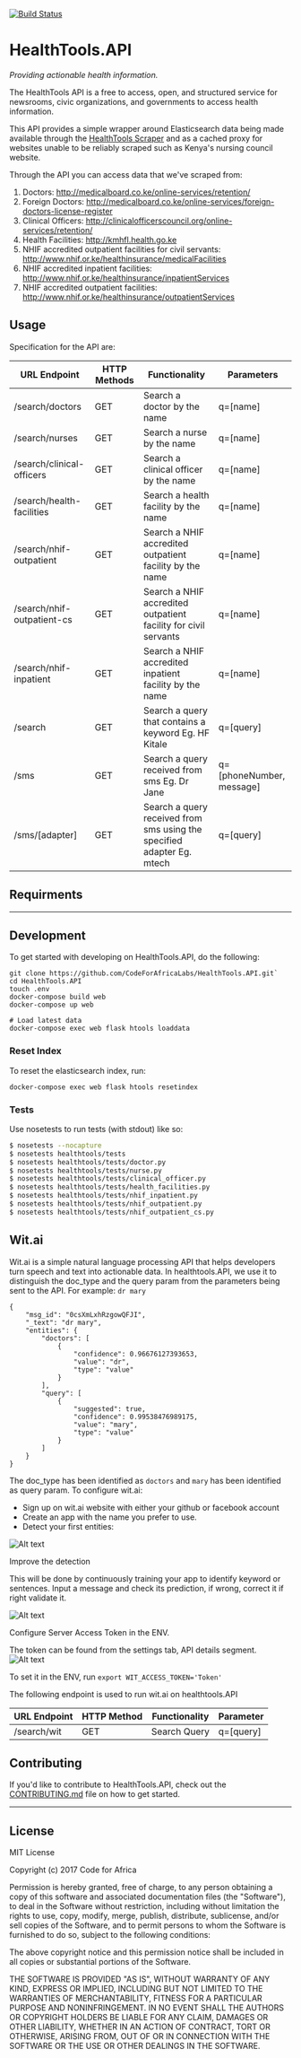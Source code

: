 [![Build Status](https://travis-ci.org/CodeForAfricaLabs/HealthTools.API.svg?branch=master)](https://travis-ci.org/CodeForAfricaLabs/HealthTools.API)

# HealthTools.API

_Providing actionable health information._

The HealthTools API is a free to access, open, and structured service for newsrooms, civic organizations, and governments to access health information.

This API provides a simple wrapper around Elasticsearch data being made available through the [HealthTools Scraper](https://github.com/CodeForAfrica-SCRAPERS/healthtools_ke) and as a cached proxy for websites unable to be reliably scraped such as Kenya's nursing council website.

Through the API you can access data that we've scraped from:

1. Doctors: http://medicalboard.co.ke/online-services/retention/
2. Foreign Doctors: http://medicalboard.co.ke/online-services/foreign-doctors-license-register
3. Clinical Officers: http://clinicalofficerscouncil.org/online-services/retention/
4. Health Facilities: http://kmhfl.health.go.ke
5. NHIF accredited outpatient facilities for civil servants: http://www.nhif.or.ke/healthinsurance/medicalFacilities
6. NHIF accredited inpatient facilities: http://www.nhif.or.ke/healthinsurance/inpatientServices
7. NHIF accredited outpatient facilities: http://www.nhif.or.ke/healthinsurance/outpatientServices


## Usage

Specification for the API are:


| URL Endpoint               | HTTP  Methods | Functionality                                                          | Parameters                |
|----------------------------|---------------|------------------------------------------------------------------------|---------------------------|
| /search/doctors            | GET           | Search a doctor by the name                                            | q=[name]                  |
| /search/nurses             | GET           | Search a nurse by the name                                             | q=[name]                  |
| /search/clinical-officers  | GET           | Search a clinical officer by the name                                  | q=[name]                  |
| /search/health-facilities  | GET           | Search a health facility by the name                                   | q=[name]                  |
| /search/nhif-outpatient    | GET           | Search a NHIF accredited outpatient facility by the name               | q=[name]                  |
| /search/nhif-outpatient-cs | GET           | Search a NHIF accredited outpatient  facility for civil servants       | q=[name]                  |
| /search/nhif-inpatient     | GET           | Search a NHIF accredited inpatient facility by the name                | q=[name]                  |
| /search                    | GET           | Search a query that contains a keyword Eg. HF Kitale                   | q=[query]                 |
| /sms                       | GET           | Search a query received from sms Eg. Dr Jane                           | q=[phoneNumber,  message] |
| /sms/[adapter]             | GET           | Search a query received from sms using the specified adapter Eg. mtech | q=[query]                 |

<!-- TODO: make the specifications a lot less by only listing the static endpoints -->

<!-- TODO: add standards we are using for API provision -->

## Requirments

<!-- TODO: Add requirements for the API to run e.g Elastic-->

---

## Development

To get started with developing on HealthTools.API, do the following:

```shell
git clone https://github.com/CodeForAfricaLabs/HealthTools.API.git`
cd HealthTools.API
touch .env
docker-compose build web
docker-compose up web

# Load latest data
docker-compose exec web flask htools loaddata
```

### Reset Index

To reset the elasticsearch index, run:
```shell
docker-compose exec web flask htools resetindex
```


### Tests

Use nosetests to run tests (with stdout) like so:

```sh
$ nosetests --nocapture
$ nosetests healthtools/tests
$ nosetests healthtools/tests/doctor.py
$ nosetests healthtools/tests/nurse.py
$ nosetests healthtools/tests/clinical_officer.py
$ nosetests healthtools/tests/health_facilities.py
$ nosetests healthtools/tests/nhif_inpatient.py
$ nosetests healthtools/tests/nhif_outpatient.py
$ nosetests healthtools/tests/nhif_outpatient_cs.py
```
## Wit.ai
Wit.ai is a simple natural language processing API that helps developers turn speech and text into actionable data. In healthtools.API, we use it to distinguish the doc_type and the query param from the parameters being sent to the API. 
For example: `dr mary`

```
{
    "msg_id": "0csXmLxhRzgowQFJI",
    "_text": "dr mary",
    "entities": {
        "doctors": [
            {
                "confidence": 0.96676127393653,
                "value": "dr",
                "type": "value"
            }
        ],
        "query": [
            {
                "suggested": true,
                "confidence": 0.99538476989175,
                "value": "mary",
                "type": "value"
            }
        ]
    }
}
```
The doc_type has been identified as `doctors` and `mary` has been identified as query param.
To configure wit.ai:
- Sign up on wit.ai website with either your github or facebook account
- Create an app with the name you prefer to use.
- Detect your first entities:

![Alt text](images/teach.gif?raw=true "Title")   

Improve the detection

This will be done by continuously training your app to identify keyword or sentences. Input a message and check its prediction, if wrong, correct it if right validate it. 

![Alt text](images/training.gif?raw=true "Title")

Configure Server Access Token in the ENV.

The token can be found from the settings tab, API details segment.
![Alt text](images/at.png?raw=true "Title")

To set it in the ENV, run  `export WIT_ACCESS_TOKEN='Token'`

The following endpoint is used to run wit.ai on healthtools.API

| URL Endpoint | HTTP Method | Functionality | Parameter |
|--------------|-------------|---------------|-----------|
| /search/wit  | GET         | Search Query  | q=[query] |


## Contributing

If you'd like to contribute to HealthTools.API, check out the [CONTRIBUTING.md](CONTRIBUTING.md) file on how to get started. 

---

## License

MIT License

Copyright (c) 2017 Code for Africa

Permission is hereby granted, free of charge, to any person obtaining a copy
of this software and associated documentation files (the "Software"), to deal
in the Software without restriction, including without limitation the rights
to use, copy, modify, merge, publish, distribute, sublicense, and/or sell
copies of the Software, and to permit persons to whom the Software is
furnished to do so, subject to the following conditions:

The above copyright notice and this permission notice shall be included in all
copies or substantial portions of the Software.

THE SOFTWARE IS PROVIDED "AS IS", WITHOUT WARRANTY OF ANY KIND, EXPRESS OR
IMPLIED, INCLUDING BUT NOT LIMITED TO THE WARRANTIES OF MERCHANTABILITY,
FITNESS FOR A PARTICULAR PURPOSE AND NONINFRINGEMENT. IN NO EVENT SHALL THE
AUTHORS OR COPYRIGHT HOLDERS BE LIABLE FOR ANY CLAIM, DAMAGES OR OTHER
LIABILITY, WHETHER IN AN ACTION OF CONTRACT, TORT OR OTHERWISE, ARISING FROM,
OUT OF OR IN CONNECTION WITH THE SOFTWARE OR THE USE OR OTHER DEALINGS IN THE
SOFTWARE.
